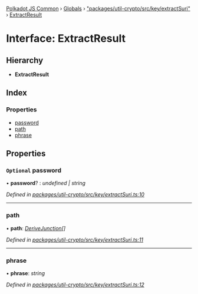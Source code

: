 [Polkadot JS Common](../README.md) › [Globals](../globals.md) › ["packages/util-crypto/src/key/extractSuri"](../modules/_packages_util_crypto_src_key_extractsuri_.md) › [ExtractResult](_packages_util_crypto_src_key_extractsuri_.extractresult.md)

# Interface: ExtractResult

## Hierarchy

* **ExtractResult**

## Index

### Properties

* [password](_packages_util_crypto_src_key_extractsuri_.extractresult.md#optional-password)
* [path](_packages_util_crypto_src_key_extractsuri_.extractresult.md#path)
* [phrase](_packages_util_crypto_src_key_extractsuri_.extractresult.md#phrase)

## Properties

### `Optional` password

• **password**? : *undefined | string*

*Defined in [packages/util-crypto/src/key/extractSuri.ts:10](https://github.com/polkadot-js/common/blob/5c886b0f/packages/util-crypto/src/key/extractSuri.ts#L10)*

___

###  path

• **path**: *[DeriveJunction](../classes/_packages_util_crypto_src_key_derivejunction_.derivejunction.md)[]*

*Defined in [packages/util-crypto/src/key/extractSuri.ts:11](https://github.com/polkadot-js/common/blob/5c886b0f/packages/util-crypto/src/key/extractSuri.ts#L11)*

___

###  phrase

• **phrase**: *string*

*Defined in [packages/util-crypto/src/key/extractSuri.ts:12](https://github.com/polkadot-js/common/blob/5c886b0f/packages/util-crypto/src/key/extractSuri.ts#L12)*
